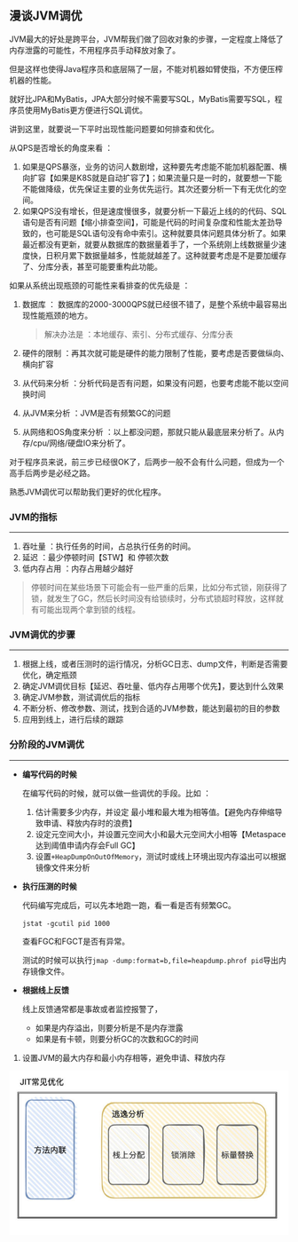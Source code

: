 ## 漫谈JVM调优

JVM最大的好处是跨平台，JVM帮我们做了回收对象的步骤，一定程度上降低了内存泄露的可能性，不用程序员手动释放对象了。

但是这样也使得Java程序员和底层隔了一层，不能对机器如臂使指，不方便压榨机器的性能。

就好比JPA和MyBatis，JPA大部分时候不需要写SQL，MyBatis需要写SQL，程序员使用MyBatis更方便进行SQL调优。

讲到这里，就要说一下平时出现性能问题要如何排查和优化。

从QPS是否增长的角度来看 ：

1. 如果是QPS暴涨，业务的访问人数剧增，这种要先考虑能不能加机器配置、横向扩容【如果是K8S就是自动扩容了】；如果流量只是一时的，就要想一下能不能做降级，优先保证主要的业务优先运行。其次还要分析一下有无优化的空间。
2. 如果QPS没有增长，但是速度慢很多，就要分析一下最近上线的的代码、SQL语句是否有问题【缩小排查空间】，可能是代码的时间复杂度和性能太差劲导致的，也可能是SQL语句没有命中索引。这种就要具体问题具体分析了。如果最近都没有更新，就要从数据库的数据量着手了，一个系统刚上线数据量少速度快，日积月累下数据量越多，性能就越差了。这种就要考虑是不是要加缓存了、分库分表，甚至可能要重构此功能。



如果从系统出现瓶颈的可能性来看排查的优先级是 ：

1. 数据库 ： 数据库的2000-3000QPS就已经很不错了，是整个系统中最容易出现性能瓶颈的地方。

   > 解决办法是 ：本地缓存、索引、分布式缓存、分库分表

2. 硬件的限制 ：再其次就可能是硬件的能力限制了性能，要考虑是否要做纵向、横向扩容

3. 从代码来分析 ：分析代码是否有问题，如果没有问题，也要考虑能不能以空间换时间

4. 从JVM来分析 ：JVM是否有频繁GC的问题

5. 从网络和OS角度来分析 ：以上都没问题，那就只能从最底层来分析了。从内存/cpu/网络/硬盘IO来分析了。



对于程序员来说，前三步已经很OK了，后两步一般不会有什么问题，但成为一个高手后两步是必经之路。

熟悉JVM调优可以帮助我们更好的优化程序。



### JVM的指标

---

1. 吞吐量 ：执行任务的时间，占总执行任务的时间。
2. 延迟 ：最少停顿时间【STW】和 停顿次数
3. 低内存占用 ：内存占用越少越好

> 停顿时间在某些场景下可能会有一些严重的后果，比如分布式锁，刚获得了锁，就发生了GC，然后长时间没有给锁续时，分布式锁超时释放，这样就有可能出现两个拿到锁的线程。



### JVM调优的步骤

---

1. 根据上线，或者压测时的运行情况，分析GC日志、dump文件，判断是否需要优化，确定瓶颈
2. 确定JVM调优目标【延迟、吞吐量、低内存占用哪个优先】，要达到什么效果
3. 确定JVM参数，测试调优后的指标
4. 不断分析、修改参数、测试，找到合适的JVM参数，能达到最初的目的参数
5. 应用到线上，进行后续的跟踪



### 分阶段的JVM调优

---

- **编写代码的时候**

  在编写代码的时候，就可以做一些调优的手段。比如 ：

  1. 估计需要多少内存，并设定 最小堆和最大堆为相等值。【避免内存伸缩导致申请、释放内存时的浪费】
  2. 设定元空间大小，并设置元空间大小和最大元空间大小相等【Metaspace达到阈值申请内存会Full GC】
  3. 设置`+HeapDumpOnOutOfMemory`，测试时或线上环境出现内存溢出可以根据镜像文件来分析

- **执行压测的时候**

  代码编写完成后，可以先本地跑一跑，看一看是否有频繁GC。

  `jstat -gcutil pid 1000`

  查看FGC和FGCT是否有异常。

  测试的时候可以执行`jmap -dump:format=b,file=heapdump.phrof pid`导出内存镜像文件。

- **根据线上反馈**

  线上反馈通常都是事故或者监控报警了，

  - 如果是内存溢出，则要分析是不是内存泄露
  - 如果是有卡顿，则要分析GC的次数和GC的时间















1. 设置JVM的最大内存和最小内存相等，避免申请、释放内存



![img](JVM调优笔记.assets/v2-a01301483d75168cdef975364f86f04f_720w.jpg)